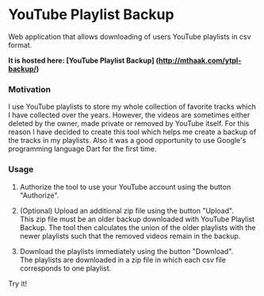 YouTube Playlist Backup
=======================

Web application that allows downloading of users YouTube playlists in csv format.

**It is hosted here: [YouTube Playlist Backup] (http://mthaak.com/ytpl-backup/)**

### Motivation
I use YouTube playlists to store my whole collection of favorite tracks which I have collected over the years. However, the videos are sometimes either deleted by the owner, made private or removed by YouTube itself. For this reason I have decided to create this tool which helps me create a backup of the tracks in my playlists. Also it was a good opportunity to use Google's programming language Dart for the first time. 

### Usage
1. Authorize the tool to use your YouTube account using the button "Authorize".  

2. (Optional) Upload an additional zip file using the button "Upload".  
This zip file must be an older backup downloaded with YouTube Playlist Backup. The tool then calculates the union of the older playlists with the newer playlists such that the removed videos remain in the backup.   

3. Download the playlists immediately using the button "Download".  
The playlists are downloaded in a zip file in which each csv file corresponds to one playlist.

Try it!
